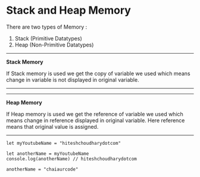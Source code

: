 # Stack and Heap Memory

There are two types of Memory :

1. Stack (Primitive Datatypes)
2. Heap (Non-Primitive Datatypes)

---

**Stack Memory**

If Stack memory is used we get the copy of variable we used which means change in variable is not displayed in original variable.

---

---

**Heap Memory**

If Heap memory is used we get the reference of variable we used which means change in reference displayed in original variable. Here reference means that original value is assigned.

---

```
let myYoutubeName = "hiteshchoudharydotcom"

let anotherName = myYoutubeName
console.log(anotherName) // hiteshchoudharydotcom

anotherName = "chaiaurcode"

```

